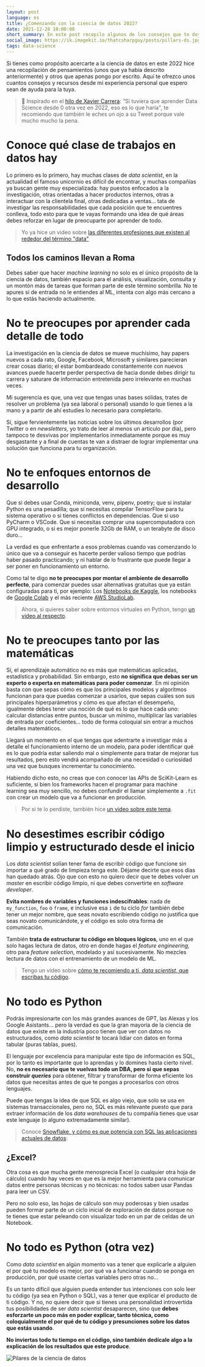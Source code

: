 ```yaml
---
layout: post
language: es
title: ¿Comenzando con la ciencia de datos 2022?
date: 2021-12-28 10:00:00
short_summary: En este post recopilo algunos de los consejos que te doy para que comiences en la ciencia de datos, inspirado por el hilo de Xavier Carrera en Twitter.
social_image: https://ik.imagekit.io/thatcsharpguy/posts/pillars-ds.jpg?updatedAt=1640723076369&tr=w-1200,h-630,fo-top
tags: data-science
---  
```


Si tienes como propósito acercarte a la ciencia de datos en este 2022 hice una recopilación de pensamientos (unos que ya había descrito anteriormente) y otros que apenas pongo por escrito. Aquí te ofrezco unos cuantos consejos y recursos desde mi experiencia personal que espero sean de ayuda para la tuya.

 > 👀 Inspirado en el [hilo de Xavier Carrera](https://twitter.com/XaviGrowth/status/1475590298835292163): “Si tuviera que aprender Data Science desde 0 otra vez en 2022, eso es lo que haría", te recomiendo que también le eches un ojo a su Tweet porque vale mucho mucho la pena.

# Conoce qué clase de trabajos en datos hay

Lo primero es lo primero, hay muchas clases de *data scientist*, en la actualidad el famoso unicornio es difícil de encontrar, y muchas compañías ya buscan gente muy especializada: hay puestos enfocados a la investigación, otras orientadas a hacer productos internos, otras a interactuar con la clientela final, otras dedicadas a ventas... tata de investigar las responsabilidades que cada posición que te encuentres conlleva, todo esto para que te vayas formando una idea de qué áreas debes reforzar en lugar de preocuparte por aprender de todo.

 > Yo ya hice un video sobre [las diferentes profesiones que existen al rededor del término "data"](https://www.youtube.com/watch?v=71QtbxZInCM)

## Todos los caminos llevan a Roma

Debes saber que hacer *machine learning* no solo es el único propósito de la ciencia de datos, también espacio para el análisis, visualización, consulta y un montón más de tareas que forman parte de este término sombrilla. No te apures si de entrada no le entiendes al ML, intenta con algo más cercano a lo que estás haciendo actualmente. 

# No te preocupes por aprender cada detalle de todo

La investigación en la ciencia de datos se mueve muchísimo, hay papers nuevos a cada rato, Google, Facebook, Microsoft y similares parecieran crear cosas diario; el estar bombardeado constantemente con nuevos avances puede hacerte perder perspectiva de hacia donde debes dirigir tu carrera y saturare de información entretenida pero irrelevante en muchas veces.

Mi sugerencia es que, una vez que tengas unas bases sólidas, trates de resolver un problema (ya sea laboral o personal) usando lo que tienes a la mano y a partir de ahí estudies lo necesario para completarlo.

Sí, sigue fervientemente las noticias sobre los últimos desarrollos (por Twitter o en *newsletters,* yo trato de leer al menos un artículo por día), pero tampoco te desvivas por implementarlos inmediatamente porque es muy desgastante y a final de cuentas te van a distraer de lograr implementar una solución que funciona para tu organización.

# No te enfoques entornos de desarrollo

Que si debes usar Conda, miniconda, venv, pipenv, poetry; que si instalar Python es una pesadilla; que si necesitas compilar TensorFlow para tu sistema operativo o si tienes conflictos en dependencias. Que si uso PyCharm o VSCode. Que si necesitas comprar una supercomputadora con GPU integrado, o si es mejor ponerle 32Gb de RAM, o un terabyte de disco duro...

La verdad es que enfrentarte a esos problemas cuando vas comenzando lo único que va a conseguir es hacerte perder valioso tiempo que podrías haber pasado practicando; y ni hablar de lo frustrante que puede llegar a ser poner en funcionamiento un entorno.

Como tal te digo **no te preocupes por montar el ambiente de desarrollo perfecto**, para comenzar puedes usar alternativas gratuitas que ya están configuradas para ti, por ejemplo: Los [Notebooks de Kaggle](https://www.kaggle.com/code), los notebooks de [Google Colab](https://colab.research.google.com/) y el más reciente [AWS StudioLab](https://studiolab.sagemaker.aws/).

 > Ahora, si quieres saber sobre entornos virtuales en Python, tengo [un video al respecto](https://www.youtube.com/watch?v=GM-RcOaGN4w). 

# No te preocupes tanto por las matemáticas

Sí, el aprendizaje automático no es más que matemáticas aplicadas, estadística y probabilidad. Sin embargo, esto **no significa que debas ser un experto o experta en matemáticas para poder comenzar**. En mi opinión basta con que sepas cómo es que los principales modelos y algoritmos funcionan para que puedas comenzar a usarlos, que sepas cuáles son sus principales hiperparámetros y cómo es que afectan el desempeño, igualmente debes tener una noción de qué es lo que hace cada uno: calcular distancias entre puntos, buscar un mínimo, multiplicar las variables de entrada por coeficientes... todo de forma coloquial sin entrar a muchos detalles matemáticos.

Llegará un momento en el que tengas que adentrarte a investigar más a detalle el funcionamiento interno de un modelo, para poder identificar qué es lo que podría estar saliendo mal o simplemente para tratar de mejorar tus resultados, pero esto vendrá acompañado de una necesidad o curiosidad una vez que busques incrementar tu conocimiento.

Habiendo dicho esto, no creas que con conocer las APIs de SciKit-Learn es suficiente, si bien los frameworks hacen el programar para machine learning sea muy sencillo, no debes confundir el llamar simplemente a `.fit` con crear un modelo que va a funcionar en producción.

 > Por si te lo perdiste, también hice [un video sobre este tema](https://www.youtube.com/watch=rceZhveizdM).

# No desestimes escribir código limpio y estructurado desde el inicio

Los *data scientist* solían tener fama de escribir código que funcione sin importar a qué grado de limpieza tenga este. Déjame decirte que esos días han quedado atrás. Ojo que con esto no quiero decir que te debes volver un *master* en escribir código limpio, ni que debes convertirte en *software developer*.

**Evita nombres de variables y funciones indescifrables**: nada de `my_function`, `foo` o `frame`, e inclusive esa `i` de tu ciclo *for* también debe tener un mejor nombre, que seas novato escribiendo código no justifica que seas novato comunicándote, y el código es solo otra forma de comunicación. 

También **trata de estructurar tu código en bloques lógicos**, uno en el que solo hagas lectura de datos, otro en donde hagas el *feature engineering,* otro para *feature selection*, modelado y así sucesivamente. No mezcles lectura de datos con el entrenamiento de un modelo de ML.

 > Tengo un video sobre [cómo te recomiendo a ti, *data scientist*, que escribas tu código](https://www.youtube.com/watch=B8Ppy4RgHBg).

# No todo es Python

Podrás impresionarte con los más grandes avances de GPT, las Alexas y los Google Asistants... pero la verdad es que la gran mayoría de la ciencia de datos que existe en la industria poco tienen que ver con datos no estructurados, como *data scientist* te tocará lidiar con datos en forma tabular (puras tablas, pues).

El lenguaje por excelencia para manipular este tipo de información es SQL, por lo tanto es importante que lo aprendas y lo domines hasta cierto nivel. No, **no es necesario que te vuelvas todo un DBA, pero si que sepas construir *queries*** para obtener, filtrar y transformar de forma eficiente los datos que necesitas antes de que te pongas a procesarlos con otros lenguajes.

Puede que tengas la idea de que SQL es algo viejo, que solo se usa en sistemas transaccionales, pero no, SQL es más relevante puesto que para extraer información de los *data warehouses* de tu compañía tienes que usar este lenguaje (o alguno extremadamente similar).

 > Conoce [Snowflake, y cómo es que potencia con SQL las aplicaciones actuales de datos](https://www.youtube.com/watch=TTxJ7kehgRU):

## ¿Excel?

Otra cosa es que mucha gente menosprecia Excel (o cualquier otra hoja de cálculo) cuando hay veces en que es la mejor herramienta para comunicar datos entre personas técnicas y no técnicas: no todos saben usar Pandas para leer un CSV. 

Pero no solo eso, las hojas de cálculo son muy poderosas y bien usadas pueden formar parte de un ciclo inicial de exploración de datos porque no te tienes que estar peleando con visualizar todo en un par de celdas de un Notebook.

# No todo es Python (otra vez)

Como *data scientist* en algún momento vas a tener que explicarle a alguien el por qué tu modelo es mejor, por qué va a funcionar cuando se ponga en producción, por qué usaste ciertas variables pero otras no... 

Es un tanto difícil que alguien pueda entender tus intenciones con solo leer tu código (ya sea en Python o SQL), vas a tener que explicar el producto de ti código. Y no, no quiere decir que si tienes una personalidad introvertida tus posibilidades de ser *data scientist* desaparecen, sino que **debes esforzarte un poco más en poder explicar, tanto técnica, como coloquialmente el por qué de tu código y presunciones sobre los datos que estás usando**.

**No inviertas todo tu tiempo en el código, sino también dedícale algo a la explicación de los resultados que este produce**.

![Pilares de la ciencia de datos](https://ik.imagekit.io/thatcsharpguy/posts/pillars-ds.jpg?updatedAt=1640723076369&tr=w-1200,h-630,fo-top)